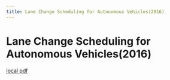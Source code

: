 ```yaml
---
title: Lane Change Scheduling for Autonomous Vehicles(2016)
---
```


# Lane Change Scheduling for Autonomous Vehicles(2016)

[local pdf](../../../pdfs/2016-Lane%20Change%20Scheduling%20for%20Autonomous%20Vehicles.pdf)
